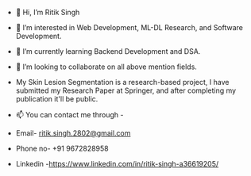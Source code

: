 - 👋 Hi, I’m Ritik Singh
- 👀 I’m interested in Web Development, ML-DL Research,  and Software Development.
- 🌱 I’m currently learning Backend Development and DSA.
- 💞️ I’m looking to collaborate on all above mention fields. 
- My Skin Lesion Segmentation is a research-based project, I have submitted my Research Paper at Springer, and after completing my publication it'll be public.

  
- 📫 You can contact me through -
- Email- ritik.singh.2802@gmail.com
- Phone no- +91 9672828958
- Linkedin -https://www.linkedin.com/in/ritik-singh-a36619205/

<!---
ritiksingh29/ritiksingh29 is a ✨ special ✨ repository because its `README.md` (this file) appears on your GitHub profile.
You can click the Preview link to take a look at your changes.
--->
